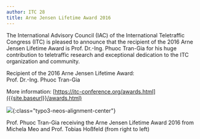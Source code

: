 ```yaml
---
author: ITC 28
title: Arne Jensen Lifetime Award 2016
---
```



The International Advisory Council (IAC) of the International Teletraffic Congress (ITC) is pleased to announce that the recipient of the 2016 Arne Jensen Lifetime Award is Prof. Dr.-Ing. Phuoc Tran-Gia for his huge contribution to teletraffic research and exceptional dedication to the ITC organization and community.

Recipient of the 2016 Arne Jensen Lifetime Award:<br/>
Prof. Dr.-Ing. Phuoc Tran-Gia

More information:
[https://itc-conference.org/awards.html]({{site.baseurl}}/awards.html)

![]({{site.baseurl}}/assets/Persistent/trangia_arne_award-549x366.jpg){:class="typo3-neos-alignment-center"}

Prof. Phuoc Tran-Gia receiving the Arne Jensen Lifetime Award 2016 from Michela Meo and Prof. Tobias Hoßfeld
(from right to left)
